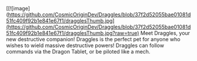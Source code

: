 [[![image](https://github.com/CosmicOriginDev/Draggles/blob/37f2d52055bae01081d51fc409f92b1e841e67f1/dragglesThumb.jpg](https://github.com/CosmicOriginDev/Draggles/blob/37f2d52055bae01081d51fc409f92b1e841e67f1/dragglesThumb.jpg?raw=true)
Meet Draggles, your new destructive companion!
Draggles is the perfect pet for anyone who wishes to wield massive destructive powers!
Draggles can follow commands via the Dragon Tablet, or be piloted like a mech.

